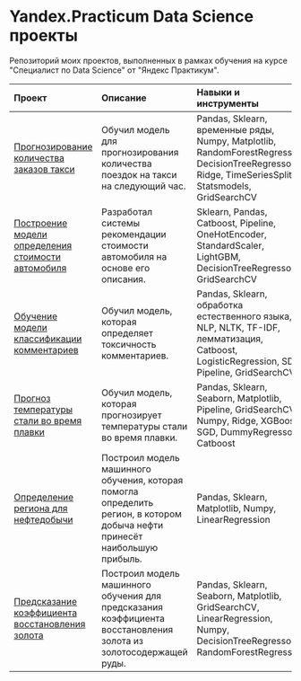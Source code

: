 # Yandex.Practicum Data Science проекты
Репозиторий моих проектов, выполненных в рамках обучения на курсе "Специалист по Data Science" от "Яндекс Практикум".


| Проект                                                                                                                                                    | Описание                                                                                                                   | Навыки и инструменты                                                                                                                                |
| :-------------------------------------------------------------------------------------------------------------------------------------------------------- | :------------------------------------------------------------------------------------------------------------------------- |:----------------------------------------------------------------------------------------------------------------------------------------------------|
| [Прогнозирование количества заказов такси](https://github.com/yakgleb/DS-yandex-practicum-projects/tree/main/01-prediction-of-taxi-orders)                | Обучил модель для прогнозирования количества поездок на такси на следующий час.                                            | Pandas, Sklearn, временные ряды, Numpy, Matplotlib, RandomForestRegressor, DecisionTreeRegressor, Ridge, TimeSeriesSplit, Statsmodels, GridSearchCV | 
| [Построение модели определения стоимости автомобиля](https://github.com/yakgleb/DS-yandex-practicum-projects/tree/main/02-car-price-prediction)           | Разработал системы рекомендации стоимости автомобиля на основе его описания.                                               | Sklearn, Pandas, Catboost, Pipeline, OneHotEncoder, StandardScaler, LightGBM, DecisionTreeRegressor, GridSearchCV                                   | 
| [Обучение модели классификации комментариев](https://github.com/yakgleb/DS-yandex-practicum-projects/tree/main/03-classification-of-comments)             | Обучил модель, которая определяет токсичность комментариев.                                                                | Pandas, Sklearn, обработка естественного языка, NLP, NLTK, TF-IDF, лемматизация, Catboost, LogisticRegression, SDG, Pipeline, GridSearchCV          | 
| [Прогноз температуры стали во время плавки](https://github.com/yakgleb/DS-yandex-practicum-projects/tree/main/04-steel-temperature-prediction)            | Обучил модель, которая прогнозирует температуры стали во время плавки.                                                     | Pandas, Sklearn, Seaborn, Matplotlib, Pipeline, GridSearchCV, Numpy, Ridge, XGBoost, SGD, DummyRegressor, Catboost                                  |
| [Определение региона для нефтедобычи](https://github.com/yakgleb/DS-yandex-practicum-projects/tree/main/05-finding-most-profitable-oil-production-region) | Построил модель машинного обучения, которая помогла определить регион, в котором добыча нефти принесёт наибольшую прибыль. | Pandas, Sklearn, Matplotlib, Numpy, LinearRegression                                                                                                |
| [Предсказание коэффициента восстановления золота](https://github.com/yakgleb/DS-yandex-practicum-projects/tree/main/06-gold-recovery-ratio-prediction)    | Построил модель машинного обучения для предсказания коэффициента восстановления золота из золотосодержащей руды.           | Pandas, Sklearn, Seaborn, Matplotlib, GridSearchCV, LinearRegression, Numpy, DecisionTreeRegressor, RandomForestRegressor                           |
